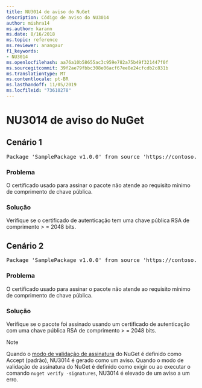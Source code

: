 ```yaml
---
title: NU3014 de aviso do NuGet
description: Código de aviso do NU3014
author: mishra14
ms.author: karann
ms.date: 8/16/2018
ms.topic: reference
ms.reviewer: anangaur
f1_keywords:
- NU3014
ms.openlocfilehash: aa76a10b58655ac3c959e782a75b49f321447f0f
ms.sourcegitcommit: 39f2ae79fbbc308e06acf67ee8e24cfcdb2c831b
ms.translationtype: MT
ms.contentlocale: pt-BR
ms.lasthandoff: 11/05/2019
ms.locfileid: "73610278"
---
```

# <a name="nuget-warning-nu3014"></a>NU3014 de aviso do NuGet

## <a name="scenario-1"></a>Cenário 1

<pre>Package 'SamplePackage v1.0.0' from source 'https://contoso.com/index.json': The signing certificate does not meet a minimum public key length requirement.</pre>

### <a name="issue"></a>Problema

O certificado usado para assinar o pacote não atende ao requisito mínimo de comprimento de chave pública.


### <a name="solution"></a>Solução

Verifique se o certificado de autenticação tem uma chave pública RSA de comprimento > = 2048 bits.



## <a name="scenario-2"></a>Cenário 2

<pre>Package 'SamplePackage v1.0.0' from source 'https://contoso.com/index.json': The primary signature's certificate does not meet a minimum public key length requirement.</pre>

### <a name="issue"></a>Problema

O certificado usado para assinar o pacote não atende ao requisito mínimo de comprimento de chave pública.


### <a name="solution"></a>Solução

Verifique se o pacote foi assinado usando um certificado de autenticação com uma chave pública RSA de comprimento > = 2048 bits.


> [!Note]
> Quando o [modo de validação de assinatura](https://docs.microsoft.com/nuget/consume-packages/installing-signed-packages#configure-package-signature-requirements) do NuGet é definido como Accept (padrão), NU3014 é gerado como um aviso. Quando o modo de validação de assinatura do NuGet é definido como exigir ou ao executar o comando `nuget verify -signatures`, NU3014 é elevado de um aviso a um erro. 
